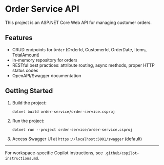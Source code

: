 # Order Service API

This project is an ASP.NET Core Web API for managing customer orders.

## Features
- CRUD endpoints for `Order` (OrderId, CustomerId, OrderDate, Items, TotalAmount)
- In-memory repository for orders
- RESTful best practices: attribute routing, async methods, proper HTTP status codes
- OpenAPI/Swagger documentation

## Getting Started
1. Build the project:
   ```
   dotnet build order-service/order-service.csproj
   ```
2. Run the project:
   ```
   dotnet run --project order-service/order-service.csproj
   ```
3. Access Swagger UI at `https://localhost:5001/swagger` (default)

---

For workspace-specific Copilot instructions, see `.github/copilot-instructions.md`.
